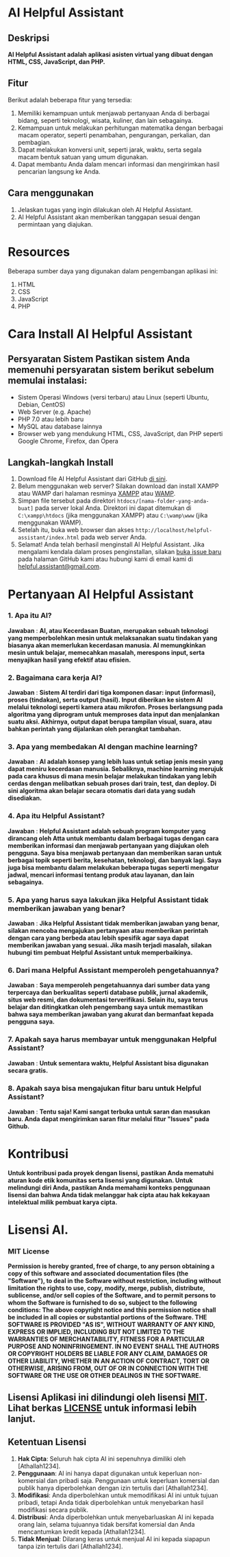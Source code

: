 # AI Helpful Assistant

## Deskripsi 
**AI Helpful Assistant adalah aplikasi asisten virtual yang dibuat dengan HTML, CSS, JavaScript, dan PHP.**

## Fitur 
Berikut adalah beberapa fitur yang tersedia:
1. Memiliki kemampuan untuk menjawab pertanyaan Anda di berbagai bidang, seperti teknologi, wisata, kuliner, dan lain sebagainya.
2. Kemampuan untuk melakukan perhitungan matematika dengan berbagai macam operator, seperti penambahan, pengurangan, perkalian, dan pembagian.
3. Dapat melakukan konversi unit, seperti jarak, waktu, serta segala macam bentuk satuan yang umum digunakan.
4. Dapat membantu Anda dalam mencari informasi dan mengirimkan hasil pencarian langsung ke Anda.

## Cara menggunakan 
1. Jelaskan tugas yang ingin dilakukan oleh AI Helpful Assistant.
2. AI Helpful Assistant akan memberikan tanggapan sesuai dengan permintaan yang diajukan.

# Resources
Beberapa sumber daya yang digunakan dalam pengembangan aplikasi ini:
1. HTML
2. CSS
3. JavaScript
4. PHP

# Cara Install AI Helpful Assistant 
## Persyaratan Sistem Pastikan sistem Anda memenuhi persyaratan sistem berikut sebelum memulai instalasi: 
- Sistem Operasi Windows (versi terbaru) atau Linux (seperti Ubuntu, Debian, CentOS)
- Web Server (e.g. Apache)
- PHP 7.0 atau lebih baru
- MySQL atau database lainnya
- Browser web yang mendukung HTML, CSS, JavaScript, dan PHP seperti Google Chrome, Firefox, dan Opera
## Langkah-langkah Install 
1. Download file AI Helpful Assistant dari GitHub [di sini](https://github.com/Athallah1234/Helpful-Assistant/archive/refs/heads/main.zip).
2. Belum menggunakan web server? Silakan download dan install XAMPP atau WAMP dari halaman resminya [XAMPP](https://www.apachefriends.org/download.html) atau [WAMP](https://sourceforge.net/projects/wampserver/files/).
3. Simpan file tersebut pada direktori `htdocs/[nama-folder-yang-anda-buat]` pada server lokal Anda. Direktori ini dapat ditemukan di `C:\xampp\htdocs` (jika menggunakan XAMPP) atau `C:\wamp\www` (jika menggunakan WAMP).
4. Setelah itu, buka web browser dan akses `http://localhost/helpful-assistant/index.html` pada web server Anda.
5. Selamat! Anda telah berhasil menginstall AI Helpful Assistant. Jika mengalami kendala dalam proses penginstallan, silakan [buka issue baru](https://github.com/Athallah1234/Helpful-Assistant/issues) pada halaman GitHub kami atau hubungi kami di email kami di [helpful.assistant@gmail.com](mailto:helpful.assistant@gmail.com).

# Pertanyaan AI Helpful Assistant
### 1. Apa itu AI?
**Jawaban** : **AI, atau Kecerdasan Buatan, merupakan sebuah teknologi yang memperbolehkan mesin untuk melaksanakan suatu tindakan yang biasanya akan memerlukan kecerdasan manusia. AI memungkinkan mesin untuk belajar, memecahkan masalah, merespons input, serta menyajikan hasil yang efektif atau efisien.**
### 2. Bagaimana cara kerja AI?
**Jawaban** : **Sistem AI terdiri dari tiga komponen dasar: input (informasi), proses (tindakan), serta output (hasil). Input diberikan ke sistem AI melalui teknologi seperti kamera atau mikrofon. Proses berlangsung pada algoritma yang diprogram untuk memproses data input dan menjalankan suatu aksi. Akhirnya, output dapat berupa tampilan visual, suara, atau bahkan perintah yang dijalankan oleh perangkat tambahan.**
### 3. Apa yang membedakan AI dengan machine learning?
**Jawaban** : **AI adalah konsep yang lebih luas untuk setiap jenis mesin yang dapat meniru kecerdasan manusia. Sebaliknya, machine learning merujuk pada cara khusus di mana mesin belajar melakukan tindakan yang lebih cerdas dengan melibatkan sebuah proses dari train, test, dan deploy. Di sini algoritma akan belajar secara otomatis dari data yang sudah disediakan.**
### 4. Apa itu Helpful Assistant?
**Jawaban** : **Helpful Assistant adalah sebuah program komputer yang dirancang oleh Atta untuk membantu dalam berbagai tugas dengan cara memberikan informasi dan menjawab pertanyaan yang diajukan oleh pengguna. Saya bisa menjawab pertanyaan dan memberikan saran untuk berbagai topik seperti berita, kesehatan, teknologi, dan banyak lagi. Saya juga bisa membantu dalam melakukan beberapa tugas seperti mengatur jadwal, mencari informasi tentang produk atau layanan, dan lain sebagainya.**
### 5. Apa yang harus saya lakukan jika Helpful Assistant tidak memberikan jawaban yang benar?
**Jawaban** : **Jika Helpful Assistant tidak memberikan jawaban yang benar, silakan mencoba mengajukan pertanyaan atau memberikan perintah dengan cara yang berbeda atau lebih spesifik agar saya dapat memberikan jawaban yang sesuai. Jika masih terjadi masalah, silakan hubungi tim pembuat Helpful Assistant untuk memperbaikinya.**
### 6. Dari mana Helpful Assistant memperoleh pengetahuannya?
**Jawaban** : **Saya memperoleh pengetahuannya dari sumber data yang terpercaya dan berkualitas seperti database publik, jurnal akademik, situs web resmi, dan dokumentasi terverifikasi. Selain itu, saya terus belajar dan ditingkatkan oleh pengembang saya untuk memastikan bahwa saya memberikan jawaban yang akurat dan bermanfaat kepada pengguna saya.**
### 7. Apakah saya harus membayar untuk menggunakan Helpful Assistant?
**Jawaban** : **Untuk sementara waktu, Helpful Assistant bisa digunakan secara gratis.**
### 8. Apakah saya bisa mengajukan fitur baru untuk Helpful Assistant?
**Jawaban** : **Tentu saja! Kami sangat terbuka untuk saran dan masukan baru. Anda dapat mengirimkan saran fitur melalui fitur "Issues" pada Github.**

# Kontribusi
**Untuk kontribusi pada proyek dengan lisensi, pastikan Anda mematuhi aturan kode etik komunitas serta lisensi yang digunakan. Untuk melindungi diri Anda, pastikan Anda memahami konteks penggunaan lisensi dan bahwa Anda tidak melanggar hak cipta atau hak kekayaan intelektual milik pembuat karya cipta.**

# Lisensi AI. 
### MIT License
**Permission is hereby granted, free of charge, to any person obtaining a copy
of this software and associated documentation files (the "Software"), to deal
in the Software without restriction, including without limitation the rights
to use, copy, modify, merge, publish, distribute, sublicense, and/or sell
copies of the Software, and to permit persons to whom the Software is
furnished to do so, subject to the following conditions:
The above copyright notice and this permission notice shall be included in
all copies or substantial portions of the Software.
THE SOFTWARE IS PROVIDED "AS IS", WITHOUT WARRANTY OF ANY KIND, EXPRESS OR
IMPLIED, INCLUDING BUT NOT LIMITED TO THE WARRANTIES OF MERCHANTABILITY,
FITNESS FOR A PARTICULAR PURPOSE AND NONINFRINGEMENT. IN NO EVENT SHALL THE
AUTHORS OR COPYRIGHT HOLDERS BE LIABLE FOR ANY CLAIM, DAMAGES OR OTHER
LIABILITY, WHETHER IN AN ACTION OF CONTRACT, TORT OR OTHERWISE, ARISING FROM,
OUT OF OR IN CONNECTION WITH THE SOFTWARE OR THE USE OR OTHER DEALINGS IN
THE SOFTWARE.**

## Lisensi Aplikasi ini dilindungi oleh lisensi [MIT](https://opensource.org/licenses/MIT). Lihat berkas [LICENSE](https://github.com/Athallah1234/Helpful-Assistant/blob/main/LICENSE) untuk informasi lebih lanjut.
## Ketentuan Lisensi 
1. **Hak Cipta**: Seluruh hak cipta AI ini sepenuhnya dimiliki oleh [Athallah1234].
2. **Penggunaan**: AI ini hanya dapat digunakan untuk keperluan non-komersial dan pribadi saja. Penggunaan untuk keperluan komersial dan publik hanya diperbolehkan dengan izin tertulis dari [Athallah1234].
3. **Modifikasi**: Anda diperbolehkan untuk memodifikasi AI ini untuk tujuan pribadi, tetapi Anda tidak diperbolehkan untuk menyebarkan hasil modifikasi secara publik.
4. **Distribusi**: Anda diperbolehkan untuk menyebarluaskan AI ini kepada orang lain, selama tujuannya tidak bersifat komersial dan Anda mencantumkan kredit kepada [Athallah1234].
5. **Tidak Menjual**: Dilarang keras untuk menjual AI ini kepada siapapun tanpa izin tertulis dari [Athallah1234].
